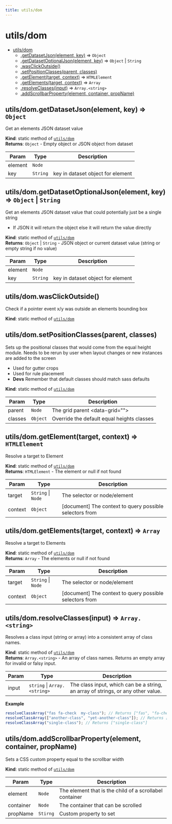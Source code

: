 ```yaml
---
title: utils/dom
---
```


<a name="module_utils/dom"></a>

# utils/dom

* [utils/dom](#module_utils/dom)
    * [.getDatasetJson(element, key)](#module_utils/dom.getDatasetJson) ⇒ <code>Object</code>
    * [.getDatasetOptionalJson(element, key)](#module_utils/dom.getDatasetOptionalJson) ⇒ <code>Object</code> \| <code>String</code>
    * [.wasClickOutside()](#module_utils/dom.wasClickOutside)
    * [.setPositionClasses(parent, classes)](#module_utils/dom.setPositionClasses)
    * [.getElement(target, context)](#module_utils/dom.getElement) ⇒ <code>HTMLElement</code>
    * [.getElements(target, context)](#module_utils/dom.getElements) ⇒ <code>Array</code>
    * [.resolveClasses(input)](#module_utils/dom.resolveClasses) ⇒ <code>Array.&lt;string&gt;</code>
    * [.addScrollbarProperty(element, container, propName)](#module_utils/dom.addScrollbarProperty)

<a name="module_utils/dom.getDatasetJson"></a>

## utils/dom.getDatasetJson(element, key) ⇒ <code>Object</code>
Get an elements JSON dataset value

**Kind**: static method of [<code>utils/dom</code>](#module_utils/dom)  
**Returns**: <code>Object</code> - Empty object or JSON object from dataset  

| Param | Type | Description |
| --- | --- | --- |
| element | <code>Node</code> |  |
| key | <code>String</code> | key in dataset object for element |

<a name="module_utils/dom.getDatasetOptionalJson"></a>

## utils/dom.getDatasetOptionalJson(element, key) ⇒ <code>Object</code> \| <code>String</code>
Get an elements JSON dataset value that could potentially just be a single string
- If JSON it will return the object else it will return the value directly

**Kind**: static method of [<code>utils/dom</code>](#module_utils/dom)  
**Returns**: <code>Object</code> \| <code>String</code> - JSON object or current dataset value (string or empty string if no value)  

| Param | Type | Description |
| --- | --- | --- |
| element | <code>Node</code> |  |
| key | <code>String</code> | key in dataset object for element |

<a name="module_utils/dom.wasClickOutside"></a>

## utils/dom.wasClickOutside()
Check if a pointer event x/y was outside an elements bounding box

**Kind**: static method of [<code>utils/dom</code>](#module_utils/dom)  
<a name="module_utils/dom.setPositionClasses"></a>

## utils/dom.setPositionClasses(parent, classes)
Sets up the positional classes that would come from the equal
  height module. Needs to be rerun by user when layout changes
  or new instances are added to the screen
  - Used for gutter crops
  - Used for rule placement
  - **Devs** Remember that default classes should match sass defaults

**Kind**: static method of [<code>utils/dom</code>](#module_utils/dom)  

| Param | Type | Description |
| --- | --- | --- |
| parent | <code>Node</code> | The grid parent <data-grid=""> |
| classes | <code>Object</code> | Override the default equal heights classes |

<a name="module_utils/dom.getElement"></a>

## utils/dom.getElement(target, context) ⇒ <code>HTMLElement</code>
Resolve a target to Element

**Kind**: static method of [<code>utils/dom</code>](#module_utils/dom)  
**Returns**: <code>HTMLElement</code> - The element or null if not found  

| Param | Type | Description |
| --- | --- | --- |
| target | <code>String</code> \| <code>Node</code> | The selector or node/element |
| context | <code>Object</code> | [document] The context to query possible selectors from |

<a name="module_utils/dom.getElements"></a>

## utils/dom.getElements(target, context) ⇒ <code>Array</code>
Resolve a target to Elements

**Kind**: static method of [<code>utils/dom</code>](#module_utils/dom)  
**Returns**: <code>Array</code> - The elements or null if not found  

| Param | Type | Description |
| --- | --- | --- |
| target | <code>String</code> \| <code>Node</code> | The selector or node/element |
| context | <code>Object</code> | [document] The context to query possible selectors from |

<a name="module_utils/dom.resolveClasses"></a>

## utils/dom.resolveClasses(input) ⇒ <code>Array.&lt;string&gt;</code>
Resolves a class input (string or array) into a consistent array of class names.

**Kind**: static method of [<code>utils/dom</code>](#module_utils/dom)  
**Returns**: <code>Array.&lt;string&gt;</code> - An array of class names. Returns an empty array for invalid or falsy input.  

| Param | Type | Description |
| --- | --- | --- |
| input | <code>string</code> \| <code>Array.&lt;string&gt;</code> | The class input, which can be a string, an array of strings, or any other value. |

**Example**  
```js
resolveClassArray("fas fa-check  my-class"); // Returns ["fas", "fa-check", "my-class"]
resolveClassArray(["another-class", "yet-another-class"]); // Returns ["another-class", "yet-another-class"]
resolveClassArray("single-class"); // Returns ["single-class"]
```
<a name="module_utils/dom.addScrollbarProperty"></a>

## utils/dom.addScrollbarProperty(element, container, propName)
Sets a CSS custom property equal to the scrollbar width

**Kind**: static method of [<code>utils/dom</code>](#module_utils/dom)  

| Param | Type | Description |
| --- | --- | --- |
| element | <code>Node</code> | The element that is the child of a scrollabel container |
| container | <code>Node</code> | The container that can be scrolled |
| propName | <code>Stirng</code> | Custom property to set |


  